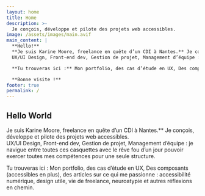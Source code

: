 ```yaml
---
layout: home
title: Home
description: >-
  Je conçois, développe et pilote des projets web accessibles.
image: /assets/images/main.avif
main_content: |
  **Hello!**
  **Je suis Karine Moore, freelance en quête d’un CDI à Nantes.** Je conçois, développe et pilote des projets web accessibles.  
  UX/UI Design, Front-end dev, Gestion de projet, Management d’équipe : **je navigue entre toutes ces casquettes avec le rêve fou d’un jour pouvoir exercer toutes mes compétences pour une seule structure.**

  **Tu trouveras ici :** Mon portfolio, des cas d’étude en UX, Des composants (accessibles en plus), des articles sur ce qui me passionne : accessibilité numérique, design utile, vie de freelance, neuroatypie et autres réflexions en chemin.

  **Bonne visite !**
footer: true
permalink: /
---
```

## Hello World

Je suis Karine Moore, freelance en quête d’un CDI à Nantes.** Je conçois, développe et pilote des projets web accessibles.  
UX/UI Design, Front-end dev, Gestion de projet, Management d’équipe : je navigue entre toutes ces casquettes avec le rêve fou d’un jour pouvoir exercer toutes mes compétences pour une seule structure.

Tu trouveras ici : Mon portfolio, des cas d’étude en UX, Des composants (accessibles en plus), des articles sur ce qui me passionne : accessibilité numérique, design utile, vie de freelance, neuroatypie et autres réflexions en chemin.
